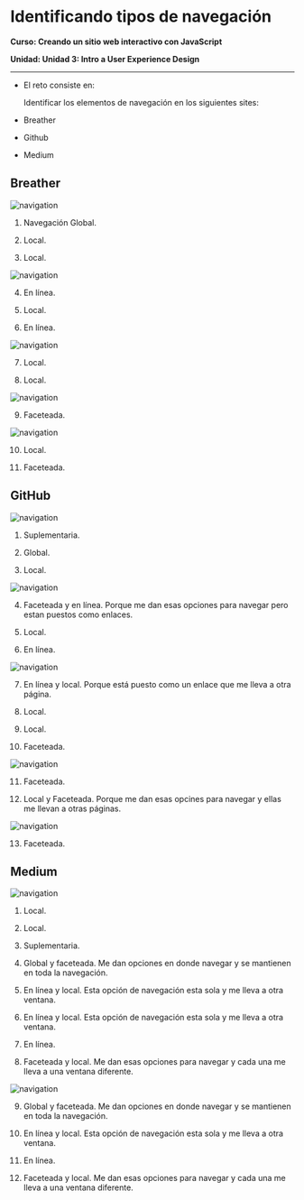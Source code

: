 # Identificando tipos de navegación

**Curso: Creando un sitio web interactivo con JavaScript**  

**Unidad:  Unidad 3: Intro a User Experience Design**

***

* El reto consiste en:

   Identificar los elementos de navegación en los siguientes sites: 

 * Breather
 * Github
 * Medium

## Breather

![navigation](assets/img/breather-1.png)


1. Navegación Global.  

2. Local.  

3. Local.  

![navigation](assets/img/breather-2.png)

4. En línea.

5. Local.

6. En línea. 

![navigation](assets/img/breather-3.png)

7. Local.

8. Local. 

![navigation](assets/img/breather-5.png)

9. Faceteada.  

![navigation](assets/img/breather-6.png)

10. Local.

11. Faceteada.  


## GitHub

![navigation](assets/img/github.png)

1. Suplementaria.  

2. Global.  

3. Local. 

![navigation](assets/img/github-1.png)

4. Faceteada  y en línea.
   Porque me dan esas opciones para navegar pero estan puestos como enlaces.

5. Local.

6. En línea.

![navigation](assets/img/github-3.png)

7. En línea y local. Porque está puesto como un enlace que me lleva a otra página.

8. Local.

9. Local.

10. Faceteada.  

![navigation](assets/img/github-4.png)

11. Faceteada.

12. Local y Faceteada.
    Porque me dan esas opcines para navegar y ellas me llevan a otras páginas.

![navigation](assets/img/github-5.png)

13. Faceteada. 

## Medium

![navigation](assets/img/medium.png)

1. Local.

2. Local.

3. Suplementaria. 

4. Global y faceteada. Me dan opciones en donde navegar y se mantienen en toda la navegación.

5. En línea y local. Esta opción de navegación esta sola y me lleva a otra ventana.

6. En línea y local. Esta opción de navegación esta sola y me lleva a otra ventana.

7. En línea. 

8. Faceteada y local. Me dan esas opciones para navegar y cada una me lleva a una ventana diferente. 

![navigation](assets/img/medium-1.png)

9. Global y faceteada. Me dan opciones en donde navegar y se mantienen en toda la navegación.

10. En línea y local. Esta opción de navegación esta sola y me lleva a otra ventana.

11.  En línea.

12. Faceteada y local. Me dan esas opciones para navegar y cada una me lleva a una ventana diferente. 












 